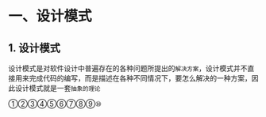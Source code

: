 # 一、设计模式

## 1. 设计模式

设计模式是对软件设计中普遍存在的各种问题所提出的`解决方案`，设计模式并不直接用来完成代码的编写，而是描述在各种不同情况下，要怎么解决的一种方案，因此设计模式就是一套`抽象的理论`



①②③④⑤⑥⑦⑧⑨⑩
